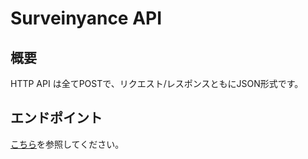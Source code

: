 #  Surveinyance API

## 概要

HTTP API は全てPOSTで、リクエスト/レスポンスともにJSON形式です。

## エンドポイント
[こちら](/works/surveinyance/api/SurveinyanceAPI/endpoints.html)を参照してください。